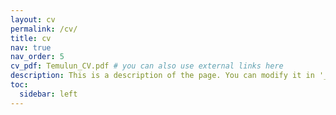 ```yaml
---
layout: cv
permalink: /cv/
title: cv
nav: true
nav_order: 5
cv_pdf: Temulun_CV.pdf # you can also use external links here
description: This is a description of the page. You can modify it in '_pages/cv.md'. You can also change or remove the top pdf download button.
toc:
  sidebar: left
---
```

